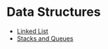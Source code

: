 # Data Structures

- [Linked List](linked_list/README.md)
- [Stacks and Queues](stacks_and_queues/README.md)